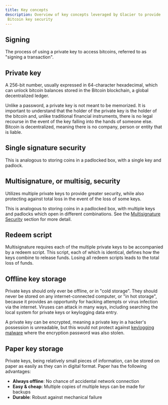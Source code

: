 ```yaml
---
title: Key concepts
description: Overview of key concepts leveraged by Glacier to provide
 Bitcoin key security
---
```


## Signing

The process of using a private key to access bitcoins, referred to as "signing
a transaction". 

## Private key

A 256-bit number, usually expressed in 64-character hexadecimal, which can unlock
bitcoin balances stored in the Bitcoin blockchain, a global decentralized ledger.

Unlike a password, a private key is not meant to be memorized.
It is important to understand that the holder of the private key is the
holder of the bitcoin and, unlike traditional financial instruments, 
there is no legal recourse in the event of the key falling into the
hands of someone else. Bitcoin is decentralized, meaning there is no
company, person or entity that is liable.

## Single signature security

This is analogous to storing coins in a padlocked box, with a single key and padlock.

## Multisignature, or multisig, security

Utilizes multiple private keys to provide greater security, while also protecting
against total loss in the event of the loss of some keys.

This is analogous to storing coins in a padlocked box, with multiple keys and
padlocks which open in different combinations. See the [Multisignature Security](/docs/overview/multi-signature-security)
section for more detail.

## Redeem script

Multisignature requires each of the multiple private keys to be accompanied by a
redeem script. This script, each of which is identical, defines how the keys
combine to release funds. Losing all redeem scripts leads to the total loss of funds.

## Offline key storage

Private keys should only ever be offline, or in "cold storage". They should
never be stored on any internet-connected computer, or "in hot storage",
because it provides an opportunity for hacking attempts or virus infection
via the internet. Viruses can attack in many ways, including searching the
local system for private keys or keylogging data entry.

A private key can be encrypted, meaning a private key in a hacker's
possession is unreadable, but this would not protect against [keylogging malware](https://en.wikipedia.org/wiki/Keystroke_logging) where the encryption
password was also stolen.

## Paper key storage

Private keys, being relatively small pieces of information, can be stored
on paper as easily as they can in digital format. Paper has the following
advantages:

* **Always offline**: No chance of accidental network connection
* **Easy & cheap**: Multiple copies of multiple keys can be made for backups
* **Durable**: Robust against mechanical failure